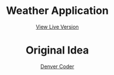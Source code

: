 <h1 align="center">
    <b>Weather Application</b>
</h1>

<p align="center">
    <a href="https://itsmartonic.github.io/WeatherApplication/">View Live Version</a>
</p>

<h1 align="center">
    <b>Original Idea</b>
</h1>

<p align="center">
    <a href="https://github.com/DenverCoder1/weather-app-tutorial">Denver Coder</a>
</p>

